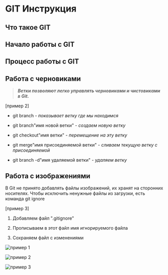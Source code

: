# GIT Инструкция

## Что такое GIT

## Начало работы с GIT

## Процесс работы с GIT

## Работа с черновиками
>*__Ветки позволяют легко управлять черновиками и чистовиками в Git.__* 
 
[пример 2]

* git branch - *показывает ветку где мы находимся*

* git branch"имя новой ветки" - *создаем новую ветку*

* git checkout"имя ветки" - *перемещение на эту ветку*

* git merge"имя присоединяемой ветки" - *сливаем текущую ветку с присоединяемой*

* git branch -d"имя удаляемой ветки" - *удаляем ветку*

## Работа с изображениями

В Git не принято добавлять файлы изображений, их хранят на сторонних носителях. Чтобы исключить ненужные файлы из загрузки, есть команда git ignore

[пример 3]

1. Добавляем файл ".gitignore"

2. Прописываем в этот файл имя игнорируемого файла

3. Сохраняем файл с изменениями


![пример 1](пример_1.jpg)

![пример 2](пример_2.jpg)

![пример 3](пример_3.jpg)